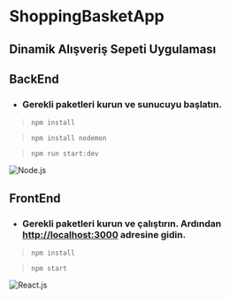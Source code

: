 # ShoppingBasketApp
## Dinamik Alışveriş Sepeti Uygulaması

## BackEnd
- ### Gerekli paketleri kurun ve sunucuyu başlatın. 

> `npm install`

> `npm install nodemon`

> `npm run start:dev`

![Node.js](https://alejandrodev.vercel.app/Node.jpg)

## FrontEnd
- ### Gerekli paketleri kurun ve çalıştırın. Ardından [http://localhost:3000](http://localhost:3000) adresine gidin.

> `npm install`

> `npm start`

![React.js](https://pbs.twimg.com/card_img/1501118865707012096/SvDbtNrl?format=png&name=medium)


